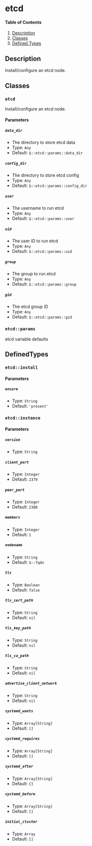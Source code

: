 # etcd

#### Table of Contents

1. [Description](#description)
2. [Classes](#classes)
3. [Defined Types](#defined-types)
## Description
Install/configure an etcd node.

## Classes

### `etcd`

Install/configure an etcd node.

#### Parameters

##### `data_dir`

* The directory to store etcd data
* Type: `Any`
* Default: `$::etcd::params::data_dir`

##### `config_dir`

* The directory to store etcd config
* Type: `Any`
* Default: `$::etcd::params::config_dir`

##### `user`

* The username to run etcd
* Type: `Any`
* Default: `$::etcd::params::user`

##### `uid`

* The user ID to run etcd
* Type: `Any`
* Default: `$::etcd::params::uid`

##### `group`

* The group to run etcd
* Type: `Any`
* Default: `$::etcd::params::group`

##### `gid`

* The etcd group ID
* Type: `Any`
* Default: `$::etcd::params::gid`


### `etcd::params`

etcd variable defaults

## DefinedTypes

### `etcd::install`



#### Parameters

##### `ensure`

* Type: `String`
* Default: `'present'`


### `etcd::instance`



#### Parameters

##### `version`

* Type: `String`

##### `client_port`

* Type: `Integer`
* Default: `2379`

##### `peer_port`

* Type: `Integer`
* Default: `2380`

##### `members`

* Type: `Integer`
* Default: `1`

##### `nodename`

* Type: `String`
* Default: `$::fqdn`

##### `tls`

* Type: `Boolean`
* Default: `false`

##### `tls_cert_path`

* Type: `String`
* Default: `nil`

##### `tls_key_path`

* Type: `String`
* Default: `nil`

##### `tls_ca_path`

* Type: `String`
* Default: `nil`

##### `advertise_client_network`

* Type: `String`
* Default: `nil`

##### `systemd_wants`

* Type: `Array[String]`
* Default: `[]`

##### `systemd_requires`

* Type: `Array[String]`
* Default: `[]`

##### `systemd_after`

* Type: `Array[String]`
* Default: `[]`

##### `systemd_before`

* Type: `Array[String]`
* Default: `[]`

##### `initial_cluster`

* Type: `Array`
* Default: `[]`
